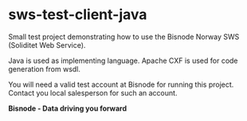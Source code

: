 # sws-test-client-java
Small test project demonstrating how to use the Bisnode Norway SWS (Soliditet Web Service).

Java is used as implementing language. Apache CXF is used for code generation from wsdl.

You will need a valid test account at Bisnode for running this project. Contact you local salesperson for such an account.

**Bisnode - Data driving you forward**